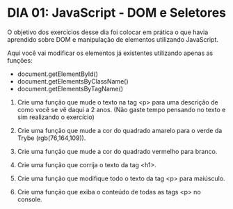 # DIA 01: JavaScript - DOM e Seletores

O objetivo dos exercícios desse dia foi colocar em prática o que havia aprendido sobre DOM e manipulação de elementos utilizando JavaScript.

Aqui você vai modificar os elementos já existentes utilizando apenas as funções:

- document.getElementById()
- document.getElementsByClassName()
- document.getElementsByTagName()
 

1. Crie uma função que mude o texto na tag &lt;p&gt; para uma descrição de como você se vê daqui a 2 anos. (Não gaste tempo pensando no texto e sim realizando o exercício)
    
2. Crie uma função que mude a cor do quadrado amarelo para o verde da Trybe (rgb(76,164,109)).
    
3. Crie uma função que mude a cor do quadrado vermelho para branco.
 
4. Crie uma função que corrija o texto da tag &lt;h1&gt;.
 
6. Crie uma função que modifique todo o texto da tag &lt;p&gt; para maiúsculo.
    
7. Crie uma função que exiba o conteúdo de todas as tags &lt;p&gt; no console.